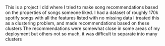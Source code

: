 This is a project I did where I tried to make song recommendations based on the properties of songs someone liked. 
I had a dataset of roughly 170k spotify songs with all the features listed with no missing data
I treated this as a clustering problem, and made recommendations based on these clusters
The recommendations were somewhat close in some areas of my deployment but others not so much, it was difficult to separate into many clusters
